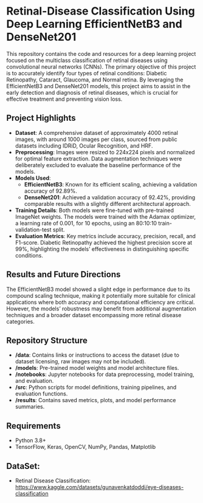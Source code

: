 # Retinal-Disease Classification Using Deep Learning EfficientNetB3 and DenseNet201
This repository contains the code and resources for a deep learning project focused on the multiclass classification of retinal diseases using convolutional neural networks (CNNs). The primary objective of this project is to accurately identify four types of retinal conditions: Diabetic Retinopathy, Cataract, Glaucoma, and Normal retina. By leveraging the EfficientNetB3 and DenseNet201 models, this project aims to assist in the early detection and diagnosis of retinal diseases, which is crucial for effective treatment and preventing vision loss.

## Project Highlights
- **Dataset**: A comprehensive dataset of approximately 4000 retinal images, with around 1000 images per class, sourced from public datasets including IDRiD, Ocular Recognition, and HRF.
- **Preprocessing**: Images were resized to 224x224 pixels and normalized for optimal feature extraction. Data augmentation techniques were deliberately excluded to evaluate the baseline performance of the models.
- **Models Used**:
   - **EfficientNetB3**: Known for its efficient scaling, achieving a validation accuracy of 92.89%.
   - **DenseNet201**: Achieved a validation accuracy of 92.42%, providing comparable results with a slightly different architectural approach.
- **Training Details**: Both models were fine-tuned with pre-trained ImageNet weights. The models were trained with the Adamax optimizer, a learning rate of 0.001, for 10 epochs, using an 80:10:10 train-validation-test split.
- **Evaluation Metrics**: Key metrics include accuracy, precision, recall, and F1-score. Diabetic Retinopathy achieved the highest precision score at 99%, highlighting the models’ effectiveness in distinguishing specific conditions.

## Results and Future Directions
The EfficientNetB3 model showed a slight edge in performance due to its compound scaling technique, making it potentially more suitable for clinical applications where both accuracy and computational efficiency are critical. However, the models’ robustness may benefit from additional augmentation techniques and a broader dataset encompassing more retinal disease categories.

## Repository Structure
- **/data**: Contains links or instructions to access the dataset (due to dataset licensing, raw images may not be included).
- **/models**: Pre-trained model weights and model architecture files.
- **/notebooks**: Jupyter notebooks for data preprocessing, model training, and evaluation.
- **/src**: Python scripts for model definitions, training pipelines, and evaluation functions.
- **/results**: Contains saved metrics, plots, and model performance summaries.

## Requirements
- Python 3.8+
- TensorFlow, Keras, OpenCV, NumPy, Pandas, Matplotlib

## DataSet:
- Retinal Disease Classification: https://www.kaggle.com/datasets/gunavenkatdoddi/eye-diseases-classification
